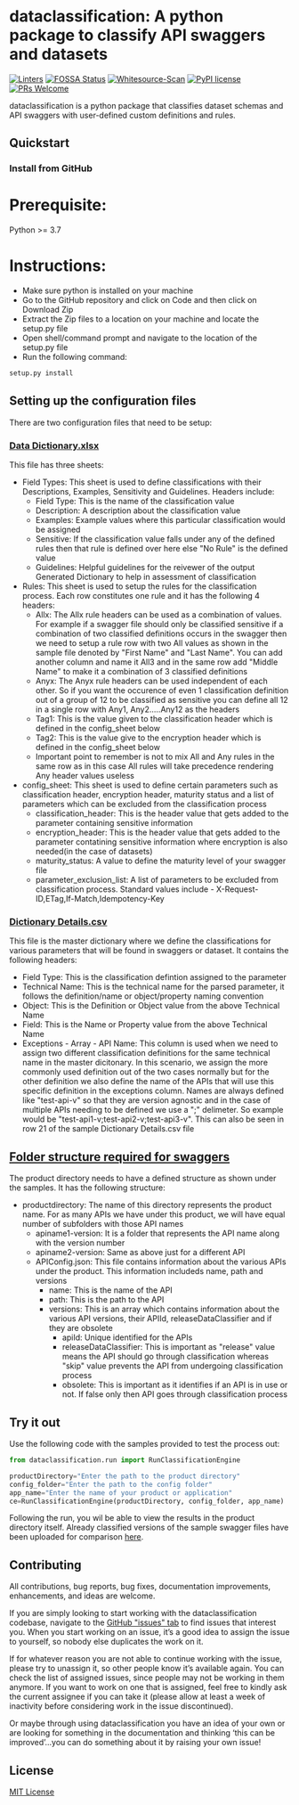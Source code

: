 # dataclassification: A python package to classify API swaggers and datasets
[![Linters](https://github.com/fusionfabric/dataclassification/actions/workflows/linters.yml/badge.svg)](https://github.com/fusionfabric/dataclassification/actions/workflows/linters.yml)
[![FOSSA Status](https://app.fossa.com/api/projects/git%2Bgithub.com%2Ffusionfabric%2Fffdc-data-classification-engine.svg?type=shield)](https://app.fossa.com/projects/git%2Bgithub.com%2Ffusionfabric%2Fffdc-data-classification-engine?ref=badge_shield)
[![Whitesource-Scan](https://github.com/fusionfabric/dataclassification/actions/workflows/ws-scan.yml/badge.svg)](https://github.com/fusionfabric/dataclassification/actions/workflows/ws-scan.yml)
[![PyPI license](https://img.shields.io/pypi/l/ansicolortags.svg)](https://pypi.python.org/pypi/ansicolortags/)
[![PRs Welcome](https://img.shields.io/badge/PRs-welcome-brightgreen.svg?style=flat-square)](http://makeapullrequest.com)

dataclassification is a python package that classifies dataset schemas and API swaggers with user-defined custom definitions and rules.

## Quickstart

### Install from GitHub
# Prerequisite:
Python >= 3.7
# Instructions:
* Make sure python is installed on your machine
* Go to the GitHub repository and click on Code and then click on Download Zip
* Extract the Zip files to a location on your machine and locate the setup.py file
* Open shell/command prompt and navigate to the location of the setup.py file
* Run the following command:
```python
setup.py install
```

## Setting up the configuration files
There are two configuration files that need to be setup:
### [Data Dictionary.xlsx](https://github.com/fusionfabric/dataclassification/blob/main/samples/config_folder/Data%20Dictionary.xlsx)
This file has three sheets:
* Field Types: This sheet is used to define classifications with their Descriptions, Examples, Sensitivity and Guidelines. Headers include:
  * Field Type: This is the name of the classification value
  * Description: A description about the classification value
  * Examples: Example values where this particular classification would be assigned
  * Sensitive: If the classification value falls under any of the defined rules then that rule is defined over here else "No Rule" is the defined value
  * Guidelines: Helpful guidelines for the reivewer of the output Generated Dictionary to help in assessment of classification
* Rules: This sheet is used to setup the rules for the classification process. Each row constitutes one rule and it has the following 4 headers:
  * Allx: The Allx rule  headers can be used as a combination of values. For example if a swagger file should only be classified sensitive if a combination of two classified definitions occurs in the swagger then we need to setup a rule row with two All values as shown in the sample file denoted by "First Name" and "Last Name".
  You can add another column and name it All3 and in the same row add "Middle Name" to make it a combination of 3 classified definitions
  * Anyx: The Anyx rule headers can be used independent of each other. So if you want the occurence of even 1 classification definition out of a group of 12 to be classified as sensitive you can define all 12 in a single row with Any1, Any2.....Any12 as the headers
  * Tag1: This is the value given to the classification header which is defined in the config_sheet below
  * Tag2: This is the value give to the encryption header which is defined in the config_sheet below
  * Important point to remember is not to mix All and Any rules in the same row as in this case All rules will take precedence rendering Any header values useless
* config_sheet: This sheet is used to define certain parameters such as classification header, encryption header, maturity status and a list of parameters which can be excluded from the classification process
  * classification_header: This is the header value that gets added to the parameter containing sensitive information
  * encryption_header: This is the header value that gets added to the parameter contatining sensitive information where encryption is also needed(in the case of datasets)
  * maturity_status: A value to define the maturity level of your swagger file
  * parameter_exclusion_list: A list of parameters to be excluded from classification process. Standard values include - X-Request-ID,ETag,If-Match,Idempotency-Key
### [Dictionary Details.csv](https://github.com/fusionfabric/dataclassification/blob/main/samples/config_folder/Dictionary%20Details.csv)
This file is the master dictionary where we define the classifications for various parameters that will be found in swaggers or dataset. It contains the following headers:
* Field Type: This is the classification defintion assigned to the parameter
* Technical Name: This is the technical name for the parsed parameter, it follows the definition/name or object/property naming convention
* Object: This is the Definition or Object value from the above Technical Name
* Field: This is the Name or Property value from the above Technical Name
* Exceptions - Array - API Name: This column is used when we need to assign two different classification definitions for the same technical name in the master dicitonary. In this scenario, we assign the more commonly used definition out of the two cases normally but for the other definition we also define the name of the APIs that will use this specific definition in the exceptions column.
Names are always defined like "test-api-v" so that they are version agnostic and in the case of multiple APIs needing to be defined we use a ";" delimeter. So example would be "test-api1-v;test-api2-v;test-api3-v". This can also be seen in row 21 of the sample Dictionary Details.csv file
## [Folder structure required for swaggers](https://github.com/fusionfabric/dataclassification/tree/main/samples/productdirectory)
The product directory needs to have a defined structure as shown under the samples. It has the following structure:
* productdirectory: The name of this directory represents the product name. For as many APIs we have under this product, we will have equal number of subfolders with those API names
  * apiname1-version: It is a folder that represents the API name along with the version number
  * apiname2-version: Same as above just for a different API
  * APIConfig.json: This file contains information about the various APIs under the product. This information includeds name, path and versions
    * name: This is the name of the API
    * path: This is the path to the API
    * versions: This is an array which contains information about the various API versions, their APIId, releaseDataClassifier and if they are obsolete
      * apiId: Unique identified for the APIs
      * releaseDataClassifier: This is important as "release" value means the API should go through classification whereas "skip" value prevents the API from undergoing classification process
      * obsolete: This is important as it identifies if an API is in use or not. If false only then API goes through classification process
## Try it out
Use the following code with the samples provided to test the process out:

```python
from dataclassification.run import RunClassificationEngine

productDirectory="Enter the path to the product directory"
config_folder="Enter the path to the config folder"
app_name="Enter the name of your product or application"
ce=RunClassificationEngine(productDirectory, config_folder, app_name)
```
Following the run, you wil be able to view the results in the product directory itself. Already classified versions of the sample swagger files have been uploaded for comparison [here](https://github.com/fusionfabric/dataclassification/tree/main/samples/classified%20swaggers%20for%20reference).
## Contributing
All contributions, bug reports, bug fixes, documentation improvements, enhancements, and ideas are welcome.

If you are simply looking to start working with the dataclassification codebase, navigate to the [GitHub "issues" tab](https://github.com/fusionfabric/dataclassification/issues) to find issues that interest you. When you start working on an issue, it’s a good idea to assign the issue to yourself, so nobody else duplicates the work on it.

If for whatever reason you are not able to continue working with the issue, please try to unassign it, so other people know it’s available again. You can check the list of assigned issues, since people may not be working in them anymore.
If you want to work on one that is assigned, feel free to kindly ask the current assignee if you can take it (please allow at least a week of inactivity before considering work in the issue discontinued).

Or maybe through using dataclassification you have an idea of your own or are looking for something in the documentation and thinking ‘this can be improved’...you can do something about it by raising your own issue!

## License
[MIT License](https://github.com/fusionfabric/dataclassification/blob/main/LICENSE)
